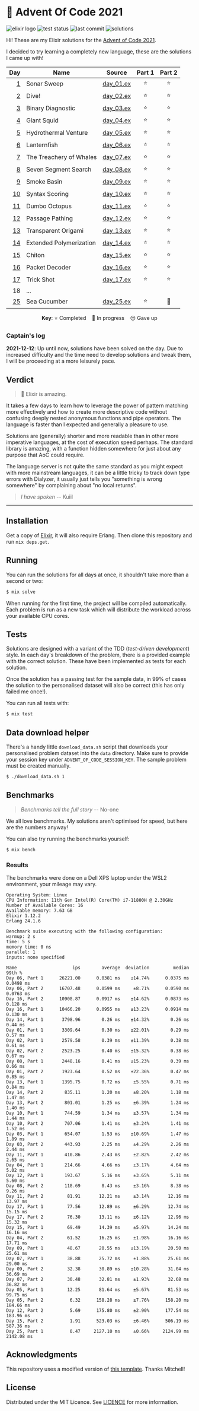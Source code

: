 # 🎄 Advent Of Code 2021

![elixir logo][elixir-badge] ![test status][test-badge] ![last commit][commit-badge] ![solutions](https://img.shields.io/badge/solutions-35/50-brightgreen?logo=star&style=for-the-badge)

Hi! These are my Elixir solutions for the [Advent of Code 2021][advent-of-code].

I decided to try learning a completely new language, these are the solutions I came up with!

<div align="center">

|       Day | Name                    | Source           | Part 1 | Part 2 |
| --------: | ----------------------- | ---------------- | :----: | :----: |
|  [1][p01] | Sonar Sweep             | [day_01.ex][s01] |   ⭐   |   ⭐   |
|  [2][p02] | Dive!                   | [day_02.ex][s02] |   ⭐   |   ⭐   |
|  [3][p03] | Binary Diagnostic       | [day_03.ex][s03] |   ⭐   |   ⭐   |
|  [4][p04] | Giant Squid             | [day_04.ex][s04] |   ⭐   |   ⭐   |
|  [5][p05] | Hydrothermal Venture    | [day_05.ex][s05] |   ⭐   |   ⭐   |
|  [6][p06] | Lanternfish             | [day_06.ex][s06] |   ⭐   |   ⭐   |
|  [7][p07] | The Treachery of Whales | [day_07.ex][s07] |   ⭐   |   ⭐   |
|  [8][p08] | Seven Segment Search    | [day_08.ex][s08] |   ⭐   |   ⭐   |
|  [9][p09] | Smoke Basin             | [day_09.ex][s09] |   ⭐   |   ⭐   |
| [10][p10] | Syntax Scoring          | [day_10.ex][s10] |   ⭐   |   ⭐   |
| [11][p11] | Dumbo Octopus           | [day_11.ex][s11] |   ⭐   |   ⭐   |
| [12][p12] | Passage Pathing         | [day_12.ex][s12] |   ⭐   |   ⭐   |
| [13][p13] | Transparent Origami     | [day_13.ex][s13] |   ⭐   |   ⭐   |
| [14][p14] | Extended Polymerization | [day_14.ex][s14] |   ⭐   |   ⭐   |
| [15][p15] | Chiton                  | [day_15.ex][s15] |   ⭐   |   ⭐   |
| [16][p16] | Packet Decoder          | [day_16.ex][s16] |   ⭐   |   ⭐   |
| [17][p17] | Trick Shot              | [day_17.ex][s17] |   ⭐   |   ⭐   |
|        18 | ...                     |                  |        |        |
| [25][p25] | Sea Cucumber            | [day_25.ex][s25] |   ⭐   |   🎁   |

**Key**: ⭐ Completed &nbsp;&nbsp; 🎁 In progress &nbsp;&nbsp; 😔 Gave up

</div>

### Captain's log

**2021-12-12**: Up until now, solutions have been solved on the day. Due to increased difficulty and the time need to develop solutions and tweak them, I will be proceeding at a more leisurely pace.

## Verdict

> 🚀 Elixir is amazing.

It takes a few days to learn how to leverage the power of pattern matching more effectively and how to create more descriptive code without confusing deeply nested anonymous functions and pipe operators. The language is faster than I expected and generally a pleasure to use.

Solutions are (generally) shorter and more readable than in other more imperative languages, at the cost of execution speed perhaps. The standard library is amazing, with a function hidden somewhere for just about any purpose that AoC could require.

The language server is not quite the same standard as you might expect with more mainstream languages, it can be a little tricky to track down type errors with Dialyzer, it usually just tells you "something is wrong somewhere" by complaining about "no local returns".

> _I have spoken_ -- Kuiil

---

## Installation

Get a copy of [Elixir][elixir], it will also require Erlang. Then clone this repository and run `mix deps.get`.

## Running

You can run the solutions for all days at once, it shouldn't take more than a second or two:

```bash
$ mix solve
```

When running for the first time, the project will be compiled automatically. Each problem is run as a new task which will distribute the workload across your available CPU cores.

## Tests

Solutions are designed with a variant of the TDD (_test-driven development_) style. In each day's breakdown of the problem, there is a provided example with the correct solution. These have been implemented as tests for each solution.

Once the solution has a passing test for the sample data, in 99% of cases the solution to the personalised dataset will also be correct (this has only failed me once!).

You can run all tests with:

```bash
$ mix test
```

## Data download helper

There's a handy little `download_data.sh` script that downloads your personalised problem dataset into the `data` directory. Make sure to provide your session key under `ADVENT_OF_CODE_SESSION_KEY`. The sample problem must be created manually.

```bash
$ ./download_data.sh 1
```

## Benchmarks

> _Benchmarks tell the full story_ -- No-one

We all love benchmarks. My solutions aren't optimised for speed, but here are the numbers anyway!

You can also try running the benchmarks yourself:

```bash
$ mix bench
```

### Results

The benchmarks were done on a Dell XPS laptop under the WSL2 environment, your mileage may vary.

```text
Operating System: Linux
CPU Information: 11th Gen Intel(R) Core(TM) i7-11800H @ 2.30GHz
Number of Available Cores: 16
Available memory: 7.63 GB
Elixir 1.12.2
Erlang 24.1.6

Benchmark suite executing with the following configuration:
warmup: 2 s
time: 5 s
memory time: 0 ns
parallel: 1
inputs: none specified

Name                     ips        average  deviation         median         99th %
Day 06, Part 1      26221.00      0.0381 ms    ±14.74%      0.0375 ms      0.0498 ms
Day 06, Part 2      16707.48      0.0599 ms     ±8.71%      0.0590 ms      0.0763 ms
Day 16, Part 2      10908.87      0.0917 ms    ±14.62%      0.0873 ms       0.128 ms
Day 16, Part 1      10466.20      0.0955 ms    ±13.23%      0.0914 ms       0.130 ms
Day 14, Part 1       3798.96        0.26 ms    ±14.32%        0.26 ms        0.44 ms
Day 01, Part 1       3309.64        0.30 ms    ±22.01%        0.29 ms        0.57 ms
Day 02, Part 1       2579.58        0.39 ms    ±11.39%        0.38 ms        0.61 ms
Day 02, Part 2       2523.25        0.40 ms    ±15.32%        0.38 ms        0.67 ms
Day 08, Part 1       2448.16        0.41 ms    ±15.23%        0.39 ms        0.66 ms
Day 01, Part 2       1923.64        0.52 ms    ±22.36%        0.47 ms        0.85 ms
Day 13, Part 1       1395.75        0.72 ms     ±5.55%        0.71 ms        0.84 ms
Day 14, Part 2        835.11        1.20 ms     ±8.20%        1.18 ms        1.47 ms
Day 13, Part 2        801.01        1.25 ms     ±6.39%        1.24 ms        1.40 ms
Day 10, Part 1        744.59        1.34 ms     ±3.57%        1.34 ms        1.44 ms
Day 10, Part 2        707.06        1.41 ms     ±3.24%        1.41 ms        1.52 ms
Day 03, Part 1        654.07        1.53 ms    ±10.69%        1.47 ms        1.89 ms
Day 03, Part 2        443.93        2.25 ms     ±4.29%        2.26 ms        2.44 ms
Day 11, Part 1        410.86        2.43 ms     ±2.82%        2.42 ms        2.65 ms
Day 04, Part 1        214.66        4.66 ms     ±3.17%        4.64 ms        5.02 ms
Day 12, Part 1        193.67        5.16 ms     ±3.65%        5.11 ms        5.60 ms
Day 08, Part 2        118.69        8.43 ms     ±3.16%        8.38 ms        9.26 ms
Day 11, Part 2         81.91       12.21 ms     ±3.14%       12.16 ms       13.97 ms
Day 17, Part 1         77.56       12.89 ms     ±6.29%       12.74 ms       15.15 ms
Day 17, Part 2         76.30       13.11 ms     ±6.12%       12.96 ms       15.32 ms
Day 15, Part 1         69.49       14.39 ms     ±5.97%       14.24 ms       16.16 ms
Day 04, Part 2         61.52       16.25 ms     ±1.98%       16.16 ms       17.71 ms
Day 09, Part 1         48.67       20.55 ms    ±13.19%       20.50 ms       25.61 ms
Day 07, Part 1         38.88       25.72 ms     ±1.88%       25.61 ms       29.00 ms
Day 09, Part 2         32.38       30.89 ms    ±10.28%       31.04 ms       36.69 ms
Day 07, Part 2         30.48       32.81 ms     ±1.93%       32.68 ms       36.82 ms
Day 05, Part 1         12.25       81.64 ms     ±5.67%       81.53 ms       99.75 ms
Day 05, Part 2          6.32      158.28 ms     ±7.76%      158.20 ms      184.66 ms
Day 12, Part 2          5.69      175.80 ms     ±2.90%      177.54 ms      183.96 ms
Day 15, Part 2          1.91      523.03 ms     ±6.46%      506.19 ms      587.36 ms
Day 25, Part 1          0.47     2127.10 ms     ±0.66%     2124.99 ms     2142.08 ms
```

## Acknowledgments

This repository uses a modified version of [this template][template]. Thanks Mitchell!

## License

Distributed under the MIT Licence. See [LICENCE](LICENCE) for more information.

[elixir-badge]: https://img.shields.io/static/v1?label=&message=Elixir&logo=elixir&color=4B275F&style=for-the-badge
[test-badge]: https://img.shields.io/github/workflow/status/MarcusCemes/advent-of-code-2021/CI?label=TESTS&style=for-the-badge
[commit-badge]: https://img.shields.io/github/last-commit/MarcusCemes/advent-of-code-2021?style=for-the-badge
[advent-of-code]: https://adventofcode.com/
[elixir]: https://elixir-lang.org/
[template]: https://github.com/mhanberg/advent-of-code-elixir-starter
[p01]: https://adventofcode.com/2021/day/1
[p02]: https://adventofcode.com/2021/day/2
[p03]: https://adventofcode.com/2021/day/3
[p04]: https://adventofcode.com/2021/day/4
[p05]: https://adventofcode.com/2021/day/5
[p06]: https://adventofcode.com/2021/day/6
[p07]: https://adventofcode.com/2021/day/7
[p08]: https://adventofcode.com/2021/day/8
[p09]: https://adventofcode.com/2021/day/9
[p10]: https://adventofcode.com/2021/day/10
[p11]: https://adventofcode.com/2021/day/11
[p12]: https://adventofcode.com/2021/day/12
[p13]: https://adventofcode.com/2021/day/13
[p14]: https://adventofcode.com/2021/day/14
[p15]: https://adventofcode.com/2021/day/15
[p16]: https://adventofcode.com/2021/day/16
[p17]: https://adventofcode.com/2021/day/17
[p25]: https://adventofcode.com/2021/day/25
[s01]: lib/advent_of_code/day_01.ex
[s02]: lib/advent_of_code/day_02.ex
[s03]: lib/advent_of_code/day_03.ex
[s04]: lib/advent_of_code/day_04.ex
[s05]: lib/advent_of_code/day_05.ex
[s06]: lib/advent_of_code/day_06.ex
[s07]: lib/advent_of_code/day_07.ex
[s08]: lib/advent_of_code/day_08.ex
[s09]: lib/advent_of_code/day_09.ex
[s10]: lib/advent_of_code/day_10.ex
[s11]: lib/advent_of_code/day_11.ex
[s12]: lib/advent_of_code/day_12.ex
[s13]: lib/advent_of_code/day_13.ex
[s14]: lib/advent_of_code/day_14.ex
[s15]: lib/advent_of_code/day_15.ex
[s16]: lib/advent_of_code/day_16.ex
[s17]: lib/advent_of_code/day_17.ex
[s25]: lib/advent_of_code/day_25.ex
